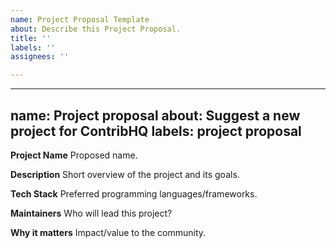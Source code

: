 ```yaml
---
name: Project Proposal Template
about: Describe this Project Proposal.
title: ''
labels: ''
assignees: ''

---
```


---
name: Project proposal
about: Suggest a new project for ContribHQ
labels: project proposal
---

**Project Name**
Proposed name.

**Description**
Short overview of the project and its goals.

**Tech Stack**
Preferred programming languages/frameworks.

**Maintainers**
Who will lead this project?

**Why it matters**
Impact/value to the community.
